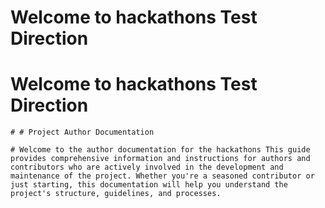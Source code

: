 # Welcome to  hackathons Test Direction

	
	
# Welcome to  hackathons Test Direction

	# # Project Author Documentation

	# Welcome to the author documentation for the hackathons This guide provides comprehensive information and instructions for authors and contributors who are actively involved in the development and maintenance of the project. Whether you're a seasoned contributor or just starting, this documentation will help you understand the project's structure, guidelines, and processes.

	
	
